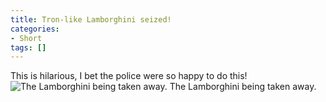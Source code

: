 ```yaml
---
title: Tron-like Lamborghini seized!
categories:
- Short
tags: []
---
```


This is hilarious, I bet the police were so happy to do this! 
![The Lamborghini being taken away.](/squarespace_images/static_52001c0be4b09bc7c9f838c9_t_52264b2ee4b031cba3d875e5_1378241328711__img.jpg_) The Lamborghini being taken away.

